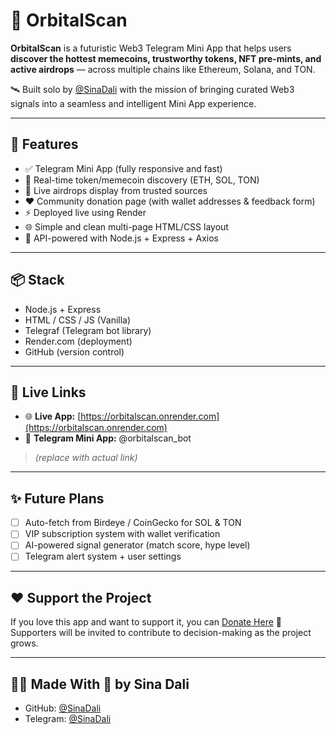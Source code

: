 # 🚀 OrbitalScan

**OrbitalScan** is a futuristic Web3 Telegram Mini App that helps users **discover the hottest memecoins, trustworthy tokens, NFT pre-mints, and active airdrops** — across multiple chains like Ethereum, Solana, and TON.

🛰️ Built solo by [@SinaDali](https://github.com/SinaDali) with the mission of bringing curated Web3 signals into a seamless and intelligent Mini App experience.

---

## 🔮 Features

- ✅ Telegram Mini App (fully responsive and fast)
- 🧠 Real-time token/memecoin discovery (ETH, SOL, TON)
- 🎁 Live airdrops display from trusted sources
- ❤️ Community donation page (with wallet addresses & feedback form)
- ⚡ Deployed live using Render
- 🌐 Simple and clean multi-page HTML/CSS layout
- 🔗 API-powered with Node.js + Express + Axios

---

## 📦 Stack

- Node.js + Express
- HTML / CSS / JS (Vanilla)
- Telegraf (Telegram bot library)
- Render.com (deployment)
- GitHub (version control)

---

## 🔗 Live Links

- 🌐 **Live App:** [[https://orbitalscan.onrender.com](https://orbitalscan.onrender.com) ](https://orbitalscan.onrender.com) 
- 🤖 **Telegram Mini App:** @orbitalscan_bot  
> *(replace with actual link)*

---

## ✨ Future Plans

- [ ] Auto-fetch from Birdeye / CoinGecko for SOL & TON
- [ ] VIP subscription system with wallet verification
- [ ] AI-powered signal generator (match score, hype level)
- [ ] Telegram alert system + user settings

---

## ❤️ Support the Project

If you love this app and want to support it, you can [Donate Here](https://orbitalscan.onrender.com/donate.html) 🙌  
Supporters will be invited to contribute to decision-making as the project grows.

---

## 👨‍💻 Made With 💙 by Sina Dali

- GitHub: [@SinaDali](https://github.com/SinaDali)
- Telegram: [@SinaDali](https://t.me/SinaDali)
